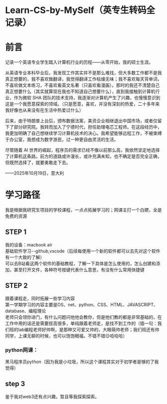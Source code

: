 # Learn-CS-by-MySelf（英专生转码全记录）
# 前言
记录一个英语专业学生踏入计算机行业的历程——从零开始，我的硕士生涯。

从英语专业本科毕业后，我发现工作其实并不是那么难找，但大多数工作都不是我真正想要的，我不喜欢做翻译，我觉得翻译工作枯燥无味；我不喜欢每天背单词，不喜欢做文本练习，不喜欢看英文名著（只喜欢看漫画）。那时的我还不清楚自己真正想要什么（其实就算现在我也不知道自己想要什么），直到我接触到计算机行业，作为微软 SHA 团队的技术支持，我逐渐对计算机产生了兴趣，也慢慢意识到这是一个我愿意探索的领域。（只是愿意，喜欢，并没有深刻的热爱，二十多年来我好像也从来没有在生活中热爱过什么）

后来，由于特朗普上台后，颁布数据法案，美资企业相继退出中国市场，或者仅留下了部分研究院。我转而加入了宁德时代，担任助理电芯工程师。在这段经历中，我更加明确了自己想继续学习计算机技术的决心。我希望能够远程工作，不被束缚于办公室，我想成为数字游民，过一种更自由灵活的生活。

尽管随着 AI 世界的崛起，程序员的需求已经不像以前那么高，我依然坚定地选择了计算机这条路。前方的道路或许漫长，或许充满未知，也不确定是否完全正确，但既然选择了，就要勇敢走下去。

——2025年10月19日，意大利

# 学习路径
我是根据我研究生项目的学校课程，一点点拓展学习的；网课主打一个白嫖，全是免费的资源

## STEP 1
我的设备：macbook air  
基础软件学习--github,vscode（后续每使用一个新的软件都可以去先对这个软件有一个大致的了解）  
可以去B站看这两个软件的基础教程，了解一下具体是怎么使用的，怎么创建和添加，甚至打开文件，各种符号按键代表什么意思，有没有什么常用快捷键  

## STEP 2
跟着课程走，同时拓展一些学习内容  
第一学期学习的内容主要是OS、net、python、CSS、HTML、JAVASCRIPT、database、编程理论  
老师只会领你进门，有什么问题问他他会教你，但是他们教的都是非常基础的，在工作中用的话还是需要拔高很多，单纯跟着老师走，是找不到工作的（插一句：我们班的lab编程老师好帅啊，是那种又可爱又帅的，大眼萌帅老师；我们班还有帅同学，上课无聊的时候，也可以饱饱眼福，不错不错😌哈哈哈）  
### python网课：
黑马程序员python（因为我是小垃圾，所以这个课程其实对于初学者是够的了我觉得）  

## step 3
鉴于我对web3还有点兴趣，暂且等我探索探索。  
 



